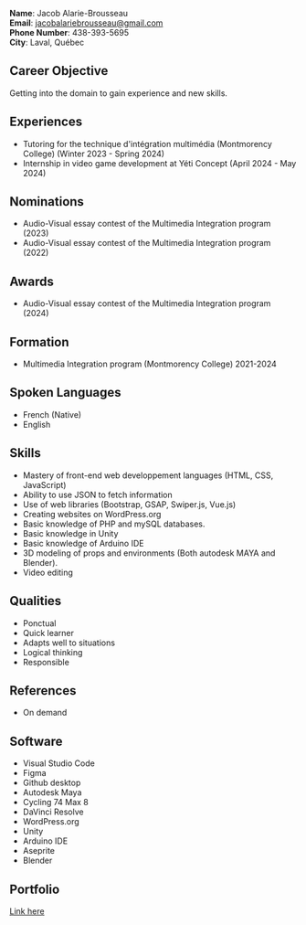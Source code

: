 **Name**: Jacob Alarie-Brousseau <br>
**Email**: jacobalariebrousseau@gmail.com <br>
**Phone Number**: 438-393-5695 <br>
**City**: Laval, Québec

## Career Objective

Getting into the domain to gain experience and new skills.

## Experiences

- Tutoring for the technique d'intégration multimédia (Montmorency College) (Winter 2023 - Spring 2024)
- Internship in video game development at Yéti Concept (April 2024 - May 2024)

## Nominations

- Audio-Visual essay contest of the Multimedia Integration program (2023)
- Audio-Visual essay contest of the Multimedia Integration program (2022)

## Awards

- Audio-Visual essay contest of the Multimedia Integration program (2024)

## Formation

- Multimedia Integration program (Montmorency College) 2021-2024

## Spoken Languages

- French (Native)
- English

## Skills

- Mastery of front-end web developpement languages (HTML, CSS, JavaScript)
- Ability to use JSON to fetch information
- Use of web libraries (Bootstrap, GSAP, Swiper.js, Vue.js)
- Creating websites on WordPress.org
- Basic knowledge of PHP and mySQL databases.
- Basic knowledge in Unity
- Basic knowledge of Arduino IDE
- 3D modeling of props and environments (Both autodesk MAYA and Blender).
- Video editing

## Qualities

- Ponctual
- Quick learner  
- Adapts well to situations
- Logical thinking
- Responsible

## References

- On demand
 
## Software

- Visual Studio Code
- Figma
- Github desktop
- Autodesk Maya
- Cycling 74 Max 8
- DaVinci Resolve
- WordPress.org
- Unity
- Arduino IDE
- Aseprite
- Blender

## Portfolio

[Link here](https://externalsip.github.io/portfolio/)
